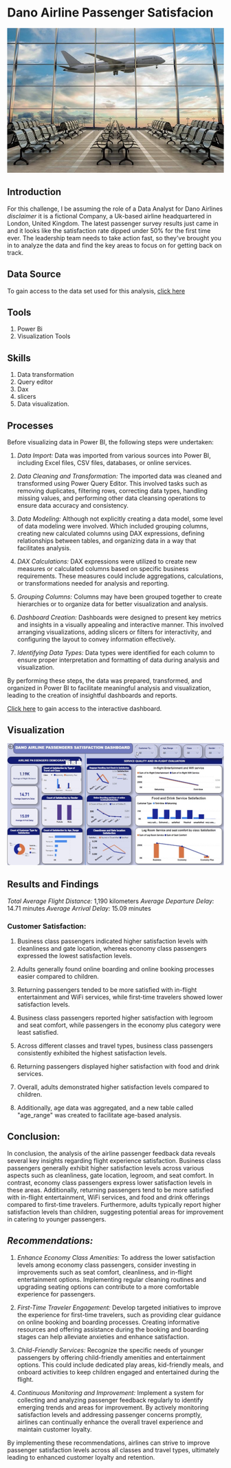 # Dano Airline Passenger Satisfacion

![](IMG_1548.JPG)

## Introduction
For this challenge, I be assuming the role of a Data Analyst for Dano Airlines *disclaimer* it is a fictional Company, a Uk-based airline headquartered in London, United Kingdom. The latest passenger survey results just came in and it looks like the satisfaction rate dipped under 50% for the first time ever. The leadership team needs to take action fast, so they've brought you in to analyze the data and find the key areas to focus on for getting back on track.

## Data Source
To gain access to the data set used for this analysis, [click here](https://docs.google.com/spreadsheets/d/15Kp-2yfQFNRGJPNOkpMwG-OMX8xVZOJ5VL7f35v7sRQ/edit#gid=1647986900)

## Tools
1. Power Bi
2. Visualization Tools

## Skills
1. Data transformation
2. Query editor
3. Dax
4. slicers
5. Data visualization.

## Processes

Before visualizing data in Power BI, the following steps were undertaken:

1. *Data Import:* Data was imported from various sources into Power BI, including Excel files, CSV files, databases, or online services.

2. *Data Cleaning and Transformation:* The imported data was cleaned and transformed using Power Query Editor. This involved tasks such as removing duplicates, filtering rows, correcting data types, handling missing values, and performing other data cleansing operations to ensure data accuracy and consistency.

3. *Data Modeling:* Although not explicitly creating a data model, some level of data modeling were involved. Which included grouping columns, creating new calculated columns using DAX expressions, defining relationships between tables, and organizing data in a way that facilitates analysis.

4. *DAX Calculations:* DAX expressions were utilized to create new measures or calculated columns based on specific business requirements. These measures could include aggregations, calculations, or transformations needed for analysis and reporting.

5. *Grouping Columns:* Columns may have been grouped together to create hierarchies or to organize data for better visualization and analysis.

6. *Dashboard Creation:* Dashboards were designed to present key metrics and insights in a visually appealing and interactive manner. This involved arranging visualizations, adding slicers or filters for interactivity, and configuring the layout to convey information effectively.

7. *Identifying Data Types:* Data types were identified for each column to ensure proper interpretation and formatting of data during analysis and visualization.

By performing these steps, the data was prepared, transformed, and organized in Power BI to facilitate meaningful analysis and visualization, leading to the creation of insightful dashboards and reports.

[Click here](https://github.com/AmaPrecious/Dano_Airline_passenger_satisfacion/blob/main/AIRLINE%20SERVICE%20SATISFACTION%20DASBOARD.pbix) to gain access to the interactive dashboard.

## Visualization

 ![](DANO%20AIRLINE.jpg)

 ## Results and Findings

*Total Average Flight Distance:* 1,190 kilometers
*Average Departure Delay:* 14.71 minutes
*Average Arrival Delay:* 15.09 minutes

### Customer Satisfaction:
1. Business class passengers indicated higher satisfaction levels with cleanliness and gate location, whereas economy class passengers expressed the lowest satisfaction levels.
   
2. Adults generally found online boarding and online booking processes easier compared to children.
   
3.  Returning passengers tended to be more satisfied with in-flight entertainment and WiFi services, while first-time travelers showed lower satisfaction levels.
   
4.  Business class passengers reported higher satisfaction with legroom and seat comfort, while passengers in the economy plus category were least satisfied.
   
5. Across different classes and travel types, business class passengers consistently exhibited the highest satisfaction levels.
 
6. Returning passengers displayed higher satisfaction with food and drink services.
   
7.  Overall, adults demonstrated higher satisfaction levels compared to children.
   
18. Additionally, age data was aggregated, and a new table called "age_range" was created to facilitate age-based analysis.


## Conclusion:

In conclusion, the analysis of the airline passenger feedback data reveals several key insights regarding flight experience satisfaction. Business class passengers generally exhibit higher satisfaction levels across various aspects such as cleanliness, gate location, legroom, and seat comfort. In contrast, economy class passengers express lower satisfaction levels in these areas. Additionally, returning passengers tend to be more satisfied with in-flight entertainment, WiFi services, and food and drink offerings compared to first-time travelers. Furthermore, adults typically report higher satisfaction levels than children, suggesting potential areas for improvement in catering to younger passengers. 

## *Recommendations:*

1. *Enhance Economy Class Amenities:* To address the lower satisfaction levels among economy class passengers, consider investing in improvements such as seat comfort, cleanliness, and in-flight entertainment options. Implementing regular cleaning routines and upgrading seating options can contribute to a more comfortable experience for passengers.

2. *First-Time Traveler Engagement:* Develop targeted initiatives to improve the experience for first-time travelers, such as providing clear guidance on online booking and boarding processes. Creating informative resources and offering assistance during the booking and boarding stages can help alleviate anxieties and enhance satisfaction.

3. *Child-Friendly Services:* Recognize the specific needs of younger passengers by offering child-friendly amenities and entertainment options. This could include dedicated play areas, kid-friendly meals, and onboard activities to keep children engaged and entertained during the flight.

4. *Continuous Monitoring and Improvement:* Implement a system for collecting and analyzing passenger feedback regularly to identify emerging trends and areas for improvement. By actively monitoring satisfaction levels and addressing passenger concerns promptly, airlines can continually enhance the overall travel experience and maintain customer loyalty.

By implementing these recommendations, airlines can strive to improve passenger satisfaction levels across all classes and travel types, ultimately leading to enhanced customer loyalty and retention.
